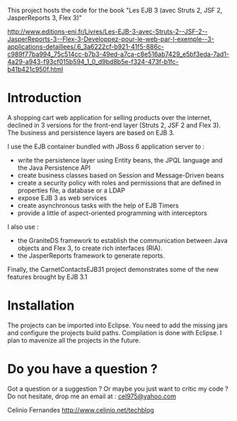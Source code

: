 This project hosts the code for the book "Les EJB 3 (avec Struts 2, JSF 2, JasperReports 3, Flex 3)"

http://www.editions-eni.fr/Livres/Les-EJB-3-avec-Struts-2--JSF-2--JasperReports-3--Flex-3-Developpez-pour-le-web-par-l-exemple--3-applications-detaillees/.6_3a6222cf-b921-41f5-886c-c989f77ba994_75c514cc-b7b3-49ed-a7ca-c8e516ab7429_e5bf3eda-7ad1-4a29-a943-f93cf015b594_1_0_d9bd8b5e-f324-473f-b1fc-b41b421c950f.html

Introduction
============

A shopping cart web application for selling products over the internet, declined in 3 versions for the front-end layer (Struts 2, JSF 2 and Flex 3). The business and persistence layers are based on EJB 3. 

I use the EJB container bundled with JBoss 6 application server to :
- write the persistence layer using Entity beans, the JPQL language and the Java Persistence API
- create business classes based on Session and Message-Driven beans
- create a security policy with roles and permissions that are defined in properties file, a database or a LDAP
- expose EJB 3 as web services
- create asynchronous tasks with the help of EJB Timers
- provide a little of aspect-oriented programming with interceptors 

I also use :
- the GraniteDS framework to establish the communication between Java objects and Flex 3, to create rich interfaces (RIA).
- the JasperReports framework to generate reports.

Finally, the CarnetContactsEJB31 project demonstrates some of the new features brought by EJB 3.1

Installation
============

The projects can be imported into Eclipse. You need to add the missing jars and configure the projects build paths.
Compilation is done with Eclipse.
I plan to mavenize all the projects in the future.

Do you have a question ?
========================

Got a question or a suggestion ? Or maybe you just want to critic my code ? Do not hesitate, drop me an email at :
cel975@yahoo.com

Celinio Fernandes
http://www.celinio.net/techblog